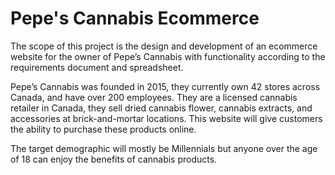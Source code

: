 # Pepe's Cannabis Ecommerce

The scope of this project is the design and development of an ecommerce website for the owner of Pepe’s Cannabis with functionality according to the requirements document and spreadsheet.

Pepe’s Cannabis was founded in 2015, they currently own 42 stores across Canada, and have over 200 employees. They are a licensed cannabis retailer in Canada, they sell dried cannabis flower, cannabis extracts, and accessories at brick-and-mortar locations. This website will give customers the ability to purchase these products online.

The target demographic will mostly be Millennials but anyone over the age of 18 can enjoy the benefits of cannabis products.